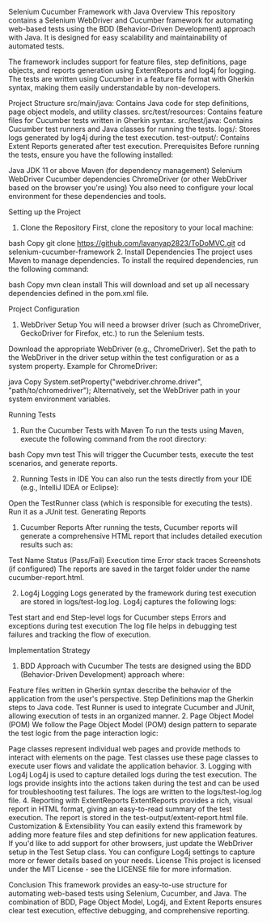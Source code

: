 Selenium Cucumber Framework with Java
Overview
This repository contains a Selenium WebDriver and Cucumber framework for automating web-based tests using the BDD (Behavior-Driven Development) approach with Java. It is designed for easy scalability and maintainability of automated tests.

The framework includes support for feature files, step definitions, page objects, and reports generation using ExtentReports and log4j for logging. The tests are written using Cucumber in a feature file format with Gherkin syntax, making them easily understandable by non-developers.

Project Structure
src/main/java: Contains Java code for step definitions, page object models, and utility classes.
src/test/resources: Contains feature files for Cucumber tests written in Gherkin syntax.
src/test/java: Contains Cucumber test runners and Java classes for running the tests.
logs/: Stores logs generated by log4j during the test execution.
test-output/: Contains Extent Reports generated after test execution.
Prerequisites
Before running the tests, ensure you have the following installed:

Java JDK 11 or above
Maven (for dependency management)
Selenium WebDriver
Cucumber dependencies
ChromeDriver (or other WebDriver based on the browser you're using)
You also need to configure your local environment for these dependencies and tools.

Setting up the Project
1. Clone the Repository
First, clone the repository to your local machine:

bash
Copy
git clone https://github.com/lavanyap2823/ToDoMVC.git
cd selenium-cucumber-framework
2. Install Dependencies
The project uses Maven to manage dependencies. To install the required dependencies, run the following command:

bash
Copy
mvn clean install
This will download and set up all necessary dependencies defined in the pom.xml file.

Project Configuration
1. WebDriver Setup
You will need a browser driver (such as ChromeDriver, GeckoDriver for Firefox, etc.) to run the Selenium tests.

Download the appropriate WebDriver (e.g., ChromeDriver).
Set the path to the WebDriver in the driver setup within the test configuration or as a system property.
Example for ChromeDriver:

java
Copy
System.setProperty("webdriver.chrome.driver", "path/to/chromedriver");
Alternatively, set the WebDriver path in your system environment variables.

Running Tests
1. Run the Cucumber Tests with Maven
To run the tests using Maven, execute the following command from the root directory:

bash
Copy
mvn test
This will trigger the Cucumber tests, execute the test scenarios, and generate reports.

2. Running Tests in IDE
You can also run the tests directly from your IDE (e.g., IntelliJ IDEA or Eclipse):

Open the TestRunner class (which is responsible for executing the tests).
Run it as a JUnit test.
Generating Reports
1. Cucumber Reports
After running the tests, Cucumber reports will generate a comprehensive HTML report that includes detailed execution results such as:

Test Name
Status (Pass/Fail)
Execution time
Error stack traces
Screenshots (if configured)
The reports are saved in the target folder under the name cucumber-report.html.

2. Log4j Logging
Logs generated by the framework during test execution are stored in logs/test-log.log. Log4j captures the following logs:

Test start and end
Step-level logs for Cucumber steps
Errors and exceptions during test execution
The log file helps in debugging test failures and tracking the flow of execution.

Implementation Strategy
1. BDD Approach with Cucumber
The tests are designed using the BDD (Behavior-Driven Development) approach where:

Feature files written in Gherkin syntax describe the behavior of the application from the user's perspective.
Step Definitions map the Gherkin steps to Java code.
Test Runner is used to integrate Cucumber and JUnit, allowing execution of tests in an organized manner.
2. Page Object Model (POM)
We follow the Page Object Model (POM) design pattern to separate the test logic from the page interaction logic:

Page classes represent individual web pages and provide methods to interact with elements on the page.
Test classes use these page classes to execute user flows and validate the application behavior.
3. Logging with Log4j
Log4j is used to capture detailed logs during the test execution. The logs provide insights into the actions taken during the test and can be used for troubleshooting test failures.
The logs are written to the logs/test-log.log file.
4. Reporting with ExtentReports
ExtentReports provides a rich, visual report in HTML format, giving an easy-to-read summary of the test execution.
The report is stored in the test-output/extent-report.html file.
Customization & Extensibility
You can easily extend this framework by adding more feature files and step definitions for new application features.
If you'd like to add support for other browsers, just update the WebDriver setup in the Test Setup class.
You can configure Log4j settings to capture more or fewer details based on your needs.
License
This project is licensed under the MIT License - see the LICENSE file for more information.

Conclusion
This framework provides an easy-to-use structure for automating web-based tests using Selenium, Cucumber, and Java. The combination of BDD, Page Object Model, Log4j, and Extent Reports ensures clear test execution, effective debugging, and comprehensive reporting.
